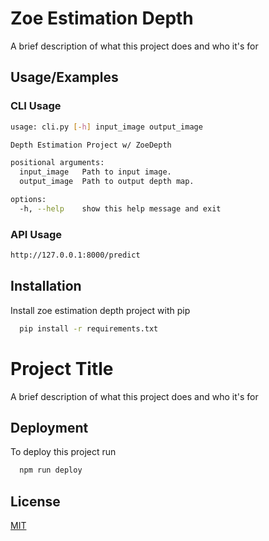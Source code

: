 
# Zoe Estimation Depth

A brief description of what this project does and who it's for


## Usage/Examples

### CLI Usage
```bash
usage: cli.py [-h] input_image output_image

Depth Estimation Project w/ ZoeDepth

positional arguments:
  input_image   Path to input image.
  output_image  Path to output depth map.

options:
  -h, --help    show this help message and exit
```

### API Usage
```bash
http://127.0.0.1:8000/predict
```


## Installation

Install zoe estimation depth project with pip

```bash
  pip install -r requirements.txt
```
    
# Project Title

A brief description of what this project does and who it's for


## Deployment

To deploy this project run

```bash
  npm run deploy
```


## License

[MIT](https://choosealicense.com/licenses/mit/)

